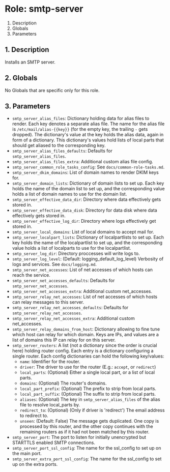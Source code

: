 # Role: smtp-server



1. Description
2. Globals
3. Parameters



## 1. Description

Installs an SMTP server.



## 2. Globals

No Globals that are specific only for this role.



## 3. Parameters

* `smtp_server_alias_files`: Dictionary holding data for alias files
  to render. Each key denotes a separate alias file. The name for the
  alias file is `/etc/mail/alias-{{key}}` (for the empty key, the
  trailing `-` gets dropped). The dictionary's value at the key holds
  the alias data, again in form of a dictionary. This dictionary's
  values hold lists of local parts that should get aliased to the
  corresponding key.
* `smtp_server_alias_files_defaults`: Defaults for
  `smtp_server_alias_files`.
* `smtp_server_alias_files_extra`: Additional custom alias file config.
* `smtp_server_common_role_tasks_config`: See `docs/common-role-tasks.md`.
* `smtp_server_dkim_domains`: List of domain names to render DKIM keys
  for.
* `smtp_server_domain_lists`: Dictionary of domain lists to set
  up. Each key holds the name of the domain list to set up, and the
  corresponding value holds a list of domain names to use for the
  domain list.
* `smtp_server_effective_data_dir`: Directory where data effectively gets stored
  in.
* `smtp_server_effective_data_disk`: Directory for data disk where data
  effectively gets stored in.
* `smtp_server_effective_log_dir`: Directory where logs effectively get stored
  in.
* `smtp_server_local_domains`: List of local domains to accept mail for.
* `smtp_server_localpart_lists`: Dictionary of localpartlists to set
  up. Each key holds the name of the localpartlist to set up, and the
  corresponding value holds a list of localparts to use for the
  localpartlist.
* `smtp_server_log_dir`: Directory proccesses will write logs to.
* `smtp_server_log_level`: (Default: logging_default_log_level)
  Verbosity of logs and services. See `docs/logging.md`.
* `smtp_server_net_accesses`: List of net accesses of which hosts can reach
  the service.
* `smtp_server_net_accesses_defaults`: Defaults for
  `smtp_server_net_accesses`.
* `smtp_server_net_accesses_extra`: Additional custom net_accesses.
* `smtp_server_relay_net_accesses`: List of net accesses of which hosts can
  relay messages to this server.
* `smtp_server_relay_net_accesses_defaults`: Defaults for
  `smtp_server_relay_net_accesses`.
* `smtp_server_relay_net_accesses_extra`: Additional custom net_accesses.
* `smtp_server_relay_domains_from_host`: Dictionary allowing to fine
  tune which host can relay for which domain. Keys are IPs, and values
  are a list of domains this IP can relay for on this server.
* `smtp_server_routers`: A list (not a dictionary since the order is
  crucial here) holding router config. Each entry is a dictionary
  configuring a single router. Each config dictionaries can hold the
  following key/values:
  * `name`: Identifier for the router.
  * `driver`: The driver to use for the router (E.g.: `accept`, or
    `redirect`)
  * `local_parts`: (Optional) Either a single local part, or a list of
    local parts.
  * `domains`: (Optional) The router's domains.
  * `local_part_prefix`: (Optional) The prefix to strip from local parts.
  * `local_part_suffix`: (Optional) The suffix to strip from local parts.
  * `aliases`: (Optional) The key in `smtp_server_alias_files` of the
    alias file to resolve local_parts by.
  * `redirect_to`: (Optional) (Only if driver is 'redirect') The email
    address to redirect to.
  * `unseen`: (Default: False) The message gets duplicated. One copy
    is processed by this router, and the other copy continues with the
    remaining routers as if it had not been matched by this router.
* `smtp_server_port`: The port to listen for initially unencrypted but
  STARTTLS enabled SMTP connections.
* `smtp_server_port_ssl_config`: The name for the ssl_config to set up
  on the main port.
* `smtp_server_extra_port_ssl_config`: The name for the ssl_config to
  set up on the extra ports.

